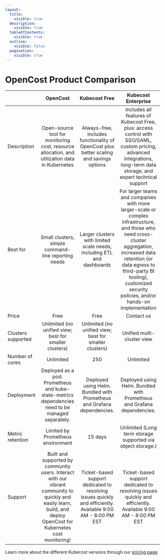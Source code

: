 ```yaml
---
layout:
  title:
    visible: true
  description:
    visible: true
  tableOfContents:
    visible: true
  outline:
    visible: false
  pagination:
    visible: true
---
```


# OpenCost Product Comparison

<table data-full-width="true"><thead><tr><th></th><th align="center">OpenCost</th><th align="center">Kubecost Free</th><th align="center">Kubecost Enterprise</th></tr></thead><tbody><tr><td>Description</td><td align="center">Open-source tool for monitoring cost, resource allocation, and utilization data in Kubernetes</td><td align="center">Always-free, includes functionality of OpenCost plus better scaling and savings options</td><td align="center">Includes all features of Kubecost Free, plus: access control with SSO/SAML, custom pricing, advanced integrations, long-term data storage, and expert technical support</td></tr><tr><td>Best for</td><td align="center">Small clusters, simple command-line reporting needs</td><td align="center">Larger clusters with limited scale needs, including ETL and dashboards</td><td align="center">For larger teams and companies with more larger-scale or complex infrastructure, and those who need cross-cluster aggregation, increased data retention (or data egress to third-party BI tooling), customized security policies, and/or hands-on implementation</td></tr><tr><td>Price</td><td align="center">Free</td><td align="center">Free</td><td align="center">Contact us</td></tr><tr><td>Clusters supported</td><td align="center">Unlimited (no unified view; best for smaller clusters)</td><td align="center">Unlimited (no unified view; best for smaller clusters)</td><td align="center">Unified multi-cluster view</td></tr><tr><td>Number of cores</td><td align="center">Unlimited</td><td align="center">250</td><td align="center">Unlimited</td></tr><tr><td>Deployment</td><td align="center">Deployed as a pod. Prometheus and kube-state-metrics dependencies need to be managed separately.</td><td align="center">Deployed using Helm. Bundled with Prometheus and Grafana dependencies.</td><td align="center">Deployed using Helm. Bundled with Prometheus and Grafana dependencies.</td></tr><tr><td>Metric retention</td><td align="center">Limited by Prometheus environment</td><td align="center">15 days</td><td align="center">Unlimited (Long term storage supported via object storage.)</td></tr><tr><td>Support</td><td align="center">Built and supported by community users. Interact with our vibrant community to quickly and easily learn, build, and deploy OpenCost for Kubernetes cost monitoring!</td><td align="center">Ticket-based support dedicated to resolving issues quickly and efficiently. Available 9:00 AM - 8:00 PM EST</td><td align="center">Ticket-based support dedicated to resolving issues quickly and efficiently. Available 9:00 AM - 8:00 PM EST</td></tr></tbody></table>

Learn more about the different Kubecost versions through our [pricing page](https://www.kubecost.com/pricing/).
